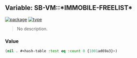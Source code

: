 ## Variable: SB-VM::\*IMMOBILE-FREELIST\*
[![package](https://img.shields.io/badge/Package-SB--VM-5f9ea0.svg?style=social&colorA=999999)](../) [![type](https://img.shields.io/badge/Type-Variable-5f9ea0.svg?style=social&colorA=999999)](../#variable) 

> No description.

### Value
```cl
(nil . #<hash-table :test eq :count 0 {1001ad69a3}>)
```

